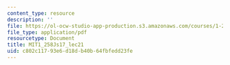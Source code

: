 ```yaml
---
content_type: resource
description: ''
file: https://ol-ocw-studio-app-production.s3.amazonaws.com/courses/1-258j-public-transportation-systems-spring-2017/c802c11793e6d18db40b64fbfedd23fe_MIT1_258JS17_lec21.pdf
file_type: application/pdf
resourcetype: Document
title: MIT1_258Js17_lec21
uid: c802c117-93e6-d18d-b40b-64fbfedd23fe
---
```


